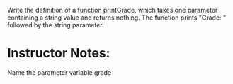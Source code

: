 Write the definition of a function printGrade, which takes one parameter containing a string value and returns nothing. The function prints "Grade: " followed by the string parameter.

# Instructor Notes:
Name the parameter variable grade
